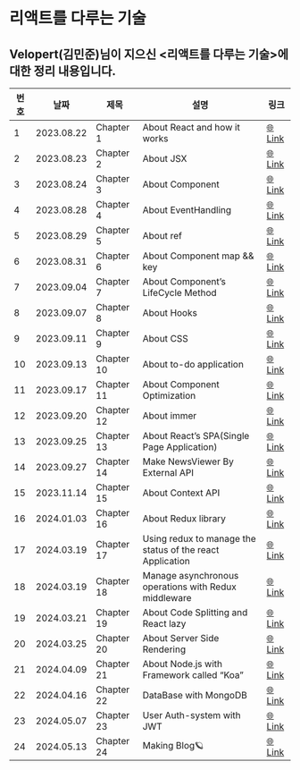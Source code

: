 # 리액트를 다루는 기술

## Velopert(김민준)님이 지으신 <리액트를 다루는 기술>에 대한 정리 내용입니다.

| 번호 | 날짜         | 제목       | 설명                                                        | 링크                                                                                                     |
|------|------------|------------|-----------------------------------------------------------|--------------------------------------------------------------------------------------------------------|
| 1    | 2023.08.22 | Chapter 1  | About React and how it works                              | [🌐Link](https://mercury-thistle-850.notion.site/Chapter-1-08-22-9f7df7a685574c76a80b1279f712f9cc?pvs=4) |
| 2    | 2023.08.23 | Chapter 2  | About JSX                                                 | [🌐Link](https://mercury-thistle-850.notion.site/Chapter-2-08-23-8f4c36f1b36b42d2913495f784124bcb?pvs=4) |
| 3    | 2023.08.24 | Chapter 3  | About Component                                           | [🌐Link](https://mercury-thistle-850.notion.site/Chapter-3-08-24-08-26-70918eac6cb445fc90a5bf70586bd27c?pvs=4)                                                                                               |
| 4    | 2023.08.28 | Chapter 4  | About EventHandling                                       | [🌐Link](https://mercury-thistle-850.notion.site/Chapter-4-08-28-51971d0fcdad4f69aec9780418491076?pvs=4)                                                                                                 |
| 5    | 2023.08.29 | Chapter 5  | About ref                                                 | [🌐Link](https://mercury-thistle-850.notion.site/Chapter-5-08-29-4798c2d07b604224b628ac534c920f23?pvs=4)                                                                                                 |
| 6    | 2023.08.31 | Chapter 6  | About Component map && key                                | [🌐Link](https://mercury-thistle-850.notion.site/Chapter-6-08-31-09-01-826ec349792b4de8a26bd451aae12e23?pvs=4)                                                                                                 |
| 7    | 2023.09.04 | Chapter 7  | About Component’s LifeCycle Method                        | [🌐Link](https://mercury-thistle-850.notion.site/Chapter-7-09-04-09-06-eef829bf53a844d491ad854a3394e9ef?pvs=4)                                                                                                 |
| 8    | 2023.09.07 | Chapter 8  | About Hooks                                               | [🌐Link](https://mercury-thistle-850.notion.site/Chapter-8-09-07-1abce5adeff84df7ac14fa9b1a9ca561?pvs=4)                                                                                                 |
| 9    | 2023.09.11 | Chapter 9  | About CSS                                                 | [🌐Link](https://mercury-thistle-850.notion.site/Chapter-9-09-11-3b2f7f16608a4b1d80c93558122ac600?pvs=4)                                                                                                 |
| 10   | 2023.09.13 | Chapter 10 | About to-do application                                   | [🌐Link](https://mercury-thistle-850.notion.site/Chapter-10-09-13-589029c4f0cd4b059dcf53334cab3ab0?pvs=4)                                                                                                 |
| 11   | 2023.09.17 | Chapter 11 | About Component Optimization                              | [🌐Link](https://mercury-thistle-850.notion.site/Chapter-11-09-17-09-19-01c85e8dd2314c1ca180c54abf514913?pvs=4)                                                                                                 |
| 12   | 2023.09.20 | Chapter 12 | About immer                                               | [🌐Link](https://mercury-thistle-850.notion.site/Chapter-12-09-20-f605ad3b374e4a32b7fe65f1b1103265?pvs=4)                                                                                                 |
| 13   | 2023.09.25 | Chapter 13 | About React’s SPA(Single Page Application)                | [🌐Link](https://mercury-thistle-850.notion.site/Chapter-13-09-25-09-26-e137c2f8f47c439ab7680e9271cd2ae5?pvs=4)                                                                                                 |
| 14   | 2023.09.27 | Chapter 14 | Make NewsViewer By External API                           | [🌐Link](https://mercury-thistle-850.notion.site/Chapter-14-09-27-1783bfa4320546498d58dd6d75b931c9?pvs=4)                                                                                                 |
| 15   | 2023.11.14 | Chapter 15 | About Context API                                         | [🌐Link](https://mercury-thistle-850.notion.site/Chapter-15-11-14-b3e0fe7efa1e464abccad30759dd43ae?pvs=4)                                                                                                 |
| 16   | 2024.01.03 | Chapter 16 | About Redux library                                       | [🌐Link](https://mercury-thistle-850.notion.site/Chapter-16-12-28-6eb271d12455403892a04685dd407d05?pvs=4)                                                                                                 |
| 17   | 2024.03.19 | Chapter 17 | Using redux to manage the status of the react Application | [🌐Link](https://mercury-thistle-850.notion.site/Chapter-17-01-03-01-04-6f231bf9fee0420d828f3da7dc8582d9?pvs=4)                                                                                                 |
| 18   | 2024.03.19 | Chapter 18 | Manage asynchronous operations with Redux middleware      | [🌐Link](https://mercury-thistle-850.notion.site/Chapter-18-03-19-03-20-8c57c91dd783421394ae36f3482d6efa?pvs=4)                                                                                                 |
| 19   | 2024.03.21 | Chapter 19 | About Code Splitting and React lazy                       | [🌐Link](https://mercury-thistle-850.notion.site/Chapter-19-03-21-03-22-cf2b6478d0da4cea9ab26259f05cef80?pvs=4)                                                                                                 |
| 20   | 2024.03.25 | Chapter 20 | About Server Side Rendering                               | [🌐Link](https://mercury-thistle-850.notion.site/Chapter-20-03-25-04-08-9ed8efb3510d472dae5dd740f67c7d91?pvs=4)                                                                                                 |
| 21   | 2024.04.09 | Chapter 21 | About Node.js with Framework called “Koa”                 | [🌐Link](https://mercury-thistle-850.notion.site/Chapter-21-04-09-04-12-23567608c5ec41df920d02f4831a7944?pvs=4)                                                                                                 |
| 22   | 2024.04.16 | Chapter 22 | DataBase with MongoDB                                     | [🌐Link](https://mercury-thistle-850.notion.site/Chapter-22-04-16-04-29-ee1375d3aaa04e2691ce98478b77acab?pvs=4)                                                                                                 |
| 23   | 2024.05.07 | Chapter 23 | User Auth-system with JWT                                 | [🌐Link](https://mercury-thistle-850.notion.site/Chapter-23-05-07-05-12-148909732b524abcac7977bad4ff1a51?pvs=4)                                                                                                 |
| 24   | 2024.05.13 | Chapter 24 | Making Blog🪐                                             | [🌐Link](https://mercury-thistle-850.notion.site/Chapter-24-27-Making-Blog-bccf5b6d322141a791b8abc3d70d884c?pvs=4)                                                                                                 |
